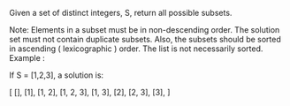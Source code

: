 Given a set of distinct integers, S, return all possible subsets.

 Note:
Elements in a subset must be in non-descending order.
The solution set must not contain duplicate subsets.
Also, the subsets should be sorted in ascending ( lexicographic ) order.
The list is not necessarily sorted.
Example :

If S = [1,2,3], a solution is:

[
  [],
  [1],
  [1, 2],
  [1, 2, 3],
  [1, 3],
  [2],
  [2, 3],
  [3],
]
